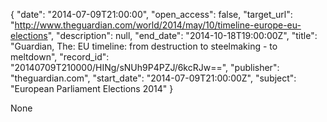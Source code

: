 {
  "date": "2014-07-09T21:00:00", 
  "open_access": false, 
  "target_url": "http://www.theguardian.com/world/2014/may/10/timeline-europe-eu-elections", 
  "description": null, 
  "end_date": "2014-10-18T19:00:00Z", 
  "title": "Guardian, The: EU timeline: from destruction to steelmaking - to meltdown", 
  "record_id": "20140709T210000/HINg/sNUh9P4PZJ/6kcRJw==", 
  "publisher": "theguardian.com", 
  "start_date": "2014-07-09T21:00:00Z", 
  "subject": "European Parliament Elections 2014"
}

None
